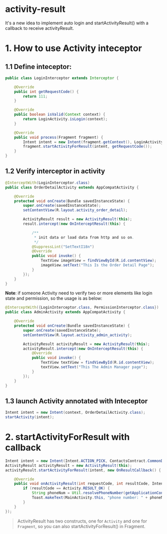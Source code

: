 # activity-result

It's a new idea to implement auto login and startActivityResult() with a callback to receive activityResult.

# 1. How to use Activity inteceptor

## 1.1 Define inteceptor:

```java
public class LoginInterceptor extends Interceptor {

    @Override
    public int getRequestCode() {
        return 111;
    }

    @Override
    public boolean isValid(Context context) {
        return LoginActivity.isLogin(context);
    }

    @Override
    public void process(Fragment fragment) {
        Intent intent = new Intent(fragment.getContext(), LoginActivity.class);
        fragment.startActivityForResult(intent, getRequestCode());
    }
}
```

## 1.2 Verify interceptor in activity

```java
@InterceptWith(LoginInterceptor.class)
public class OrderDetailActivity extends AppCompatActivity {

    @Override
    protected void onCreate(Bundle savedInstanceState) {
        super.onCreate(savedInstanceState);
        setContentView(R.layout.activity_order_detail);

        ActivityResult result = new ActivityResult(this);
        result.intercept(new OnInterceptResult(this) {

            /**
             * init data or load data from http and so on.
             */
            @SuppressLint("SetTextI18n")
            @Override
            public void invoke() {
                TextView imageView = findViewById(R.id.contentView);
                imageView.setText("This Is the Order Detail Page");
            }
        });
    }
}
```

**Note**: if someone Activity need to verify two or more elements like login state and permission, so the usage is as below:

```java
@InterceptWith({LoginInterceptor.class, PermissionInterceptor.class})
public class AdminActivity extends AppCompatActivity {

    @Override
    protected void onCreate(Bundle savedInstanceState) {
        super.onCreate(savedInstanceState);
        setContentView(R.layout.activity_admin_activity);

        ActivityResult activityResult = new ActivityResult(this);
        activityResult.intercept(new OnInterceptResult(this) {
            @Override
            public void invoke() {
                TextView textView = findViewById(R.id.contentView);
                textView.setText("This The Admin Manager page");
            }
        });
    }
}
```

## 1.3 launch Activity annotated with Inteceptor

```java
Intent intent = new Intent(context, OrderDetailActivity.class);
startActivity(intent);
```

# 2. startActivityForResult with callback

```java
Intent intent = new Intent(Intent.ACTION_PICK, ContactsContract.CommonDataKinds.Phone.CONTENT_URI);
ActivityResult activityResult = new ActivityResult(this);
activityResult.startActivityForResult(intent, new OnResultCallback() {

    @Override
    public void onActivityResult(int requestCode, int resultCode, Intent data) {
        if (resultCode == Activity.RESULT_OK) {
            String phoneNum = Util.resolvePhoneNumber(getApplicationContext(), data.getData());
            Toast.makeText(MainActivity.this, "phone number: " + phoneNum, Toast.LENGTH_SHORT).show();
        }
    }
});
```
> ActivityResult has two constructs, one for `Activity` and one for `Fragment`, so you can also startActivityForResult() in Fragment.

